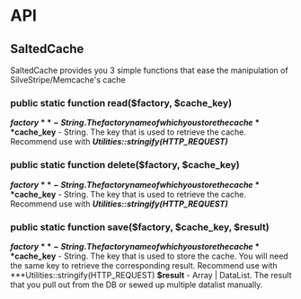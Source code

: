 # API

## SaltedCache
SaltedCache provides you 3 simple functions that ease the manipulation of SilveStripe/Memcache's cache

### public static function read($factory, $cache_key)
**$factory** - String. The factory name of which you store the cache
**$cache_key** - String. The key that is used to retrieve the cache. Recommend use with ***Utilities::stringify(HTTP_REQUEST)***


### public static function delete($factory, $cache_key)
**$factory** - String. The factory name of which you store the cache
**$cache_key** - String. The key that is used to retrieve the cache. Recommend use with ***Utilities::stringify(HTTP_REQUEST)***

### public static function save($factory, $cache_key, $result)
**$factory** - String. The factory name of which you store the cache
**$cache_key** - String. The key that is used to store the cache. You will need the same key to retrieve the corresponding result. Recommend use with ***Utilities::stringify(HTTP_REQUEST)
**$result** - Array | DataList. The result that you pull out from the DB or sewed  up multiple datalist manually.
